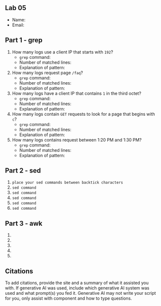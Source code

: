 ## Lab 05

- Name:
- Email: 

## Part 1 - grep

1. How many logs use a client IP that starts with `192`?
    - `grep` command: 
    - Number of matched lines: 
    - Explanation of pattern:
2. How many logs request page `/faq`?
    - `grep` command: 
    - Number of matched lines: 
    - Explanation of pattern:
3. How many logs have a client IP that contains `1` in the third octet?
    - `grep` command: 
    - Number of matched lines: 
    - Explanation of pattern:
4. How many logs contain `GET` requests to look for a page that begins with `c`?
    - `grep` command: 
    - Number of matched lines: 
    - Explanation of pattern:
5. How many logs contains request between 1:20 PM and 1:30 PM?
    - `grep` command: 
    - Number of matched lines: 
    - Explanation of pattern:

## Part 2 - sed

1. `place your sed commands between backtick characters`
2. `sed command`
3. `sed command`
4. `sed command`
5. `sed command`
6. `sed command`

## Part 3 - awk

1.
2.
3.
4.
5.

## Citations

To add citations, provide the site and a summary of what it assisted you with.  If generative AI was used, include which generative AI system was used and what prompt(s) you fed it.  Generative AI may not write your script for you, only assist with component and how to type questions.